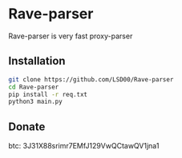 # Rave-parser

Rave-parser is very fast proxy-parser 

## Installation
```bash
git clone https://github.com/LSD00/Rave-parser
cd Rave-parser
pip install -r req.txt
python3 main.py
```


## Donate
btc: 3J31X88srimr7EMfJ129VwQCtawQV1jna1
